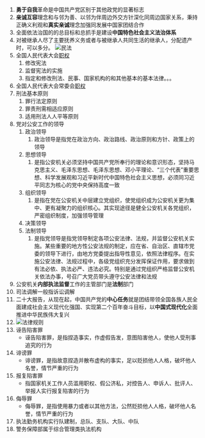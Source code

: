 1. **勇于自我**革命是中国共产党区别于其他政党的显著标志
2. **亲诚互容**理念和与邻为善、以邻为伴周边外交方针深化同周边国家关系，秉持正确义利观和**真实亲诚**理念加强同发展中国家团结合作
3. 全面依法治国的的总目标和总抓手是建设**中国特色社会主义法治体系**
4. 对被继承人尽了主要抚养义务或者与被继承人共同生活的继承人，分配遗产时，可以多分。  ![民法](19%20民法.md#^81666c)
5. 全国人民代表大会[职权](../资料/《中华人民共和国宪法》.md#^77028e)
    1. 修改宪法
    2. 监督宪法的实施
    3. 指定和修改刑法、民事、国家机构的和其他基本的基本法律。。。
6. 全国人民代表大会常委会[职权](../资料/《中华人民共和国宪法》.md#^4400f6)
7. 刑法基本原则
    1. 罪行法定原则
    2. 罪责刑需相适应原则
    3. 适用刑法人人平等原则
8. 党对公安工作的领导
    1. 政治领导
        1. 政治领导是指党在政治方向、政治路线、政治原则和方针、政策上的领导
    2. 思想领导
        1. 是指公安机关必须坚持中国共产党所奉行的理论和意识形态，坚持马克思主义、毛泽东思想、毛泽东思想、邓小平理论、“三个代表”重要思想、科学发展观和习近平新时代中国特色社会主义思想，必须同习近平同志为核心的党中央保持高度一致
    3. 组织领导
        1. 是指在党在公安机关中层建立党组织，使党组织成为公安机关更为集中、更有凝聚力的组织核心。其实现途径是健全公安机关各党组织，严密组织制度，加强领导管理
    4. 决策领导
    5. 法制领导
        1. 是指党领导是指党领导制定各项公安法律、法规，并监督公安机关实施。某些重要的地方性公安法规的制定，应在省、自治区、直辖市党委的领导下进行，由地方党委提出指导性意见，依照法律程序。在实施公安法律、法规过程中，各级党组织充分发挥保证作用，要求做到有法必依、执法必严、违法必究。特别是通过党组织严格监督公安机关依法办事，号召广大党员带头遵守公安法律和法规
9. 公安机关**内部执法监督**工作的主管部门是**法制**部门
10. 司法调解一般指诉讼调解
11. 二十大报告，从现在起，中国共产党的**中心任务**就是团结带领全国各族人民全面建成社会主义现代化强国、实现第二个百年奋斗目标，以**中国式现代化**全面推进中华民族伟大复兴
12. ![法律规则](20%20法理学.md#法律规则)
13. 诬告陷害罪
    - 诬告陷害罪，是指捏造事实，作虚假告发，意图陷害他人，使他人受刑事追究的行为
14. 诽谤罪
    - 诽谤罪，是指故意捏造并散布虚构的事实，足以贬损他人人格，破坏他人名誉，情节严重的行为
15. 报复陷害罪
    - 指国家机关工作人员滥用职权、假公济私，对控告人、申诉人、批评人、举报人实行报复陷害的行为
16. 侮辱罪
    - 侮辱罪，是指使用暴力或者以其他方法，公然贬损他人人格，破坏他人名誉，情节严重的行为
17. 执法勤务机构实行队建制，总队、支队、大队、中队
18. 警务保障部属于综合管理类执法机构